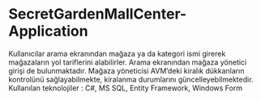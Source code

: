 # SecretGardenMallCenter-Application
Kullanıcılar arama ekranından mağaza ya da kategori ismi girerek mağazaların yol tariflerini alabilirler. Arama ekranından mağaza yönetici girişi de bulunmaktadır. Mağaza yöneticisi AVM’deki kiralık dükkanların kontrolünü sağlayabilmekte, kiralanma durumlarını güncelleyebilmektedir. 
Kullanılan teknolojiler : C#, MS SQL, Entity Framework, Windows Form

